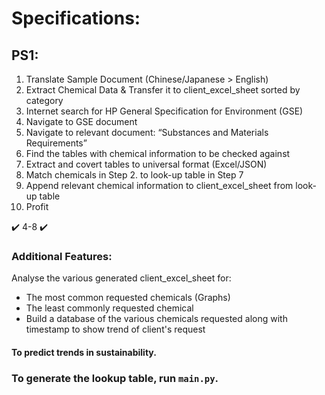 # Specifications:

## PS1:

1. Translate Sample Document (Chinese/Japanese > English)
2. Extract Chemical Data & Transfer it to client_excel_sheet sorted by category
3. Internet search for HP General Specification for Environment (GSE)
4. Navigate to GSE document
5. Navigate to relevant document: “Substances and Materials Requirements”
6. Find the tables with chemical information to be checked against
7. Extract and covert tables to universal format (Excel/JSON)
8. Match chemicals in Step 2. to look-up table in Step 7
9. Append relevant chemical information to client_excel_sheet from look-up table
10. Profit

✔️ 4-8 ✔️ 

### Additional Features:
Analyse the various generated client_excel_sheet for:
- The most common requested chemicals (Graphs)
- The least commonly requested chemical
- Build a database of the various chemicals requested along with timestamp to show trend of client's request

#### To predict trends in sustainability.

### To generate the lookup table, run `main.py`.
